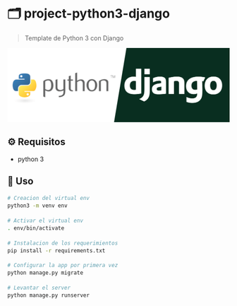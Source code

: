 # :card_index_dividers: project-python3-django

> Template de Python 3 con Django

![alt](docs/img/python-django.png)

## :gear: Requisitos

* python 3

## :tada: Uso

```bash
# Creacion del virtual env
python3 -m venv env

# Activar el virtual env
. env/bin/activate

# Instalacion de los requerimientos
pip install -r requirements.txt

# Configurar la app por primera vez
python manage.py migrate

# Levantar el server
python manage.py runserver
```

